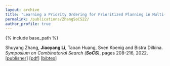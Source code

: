 ```yaml
---
layout: archive
title: "Learning a Priority Ordering for Prioritized Planning in Multi-Agent Path Finding"
permalink: /publications/ZhangSoCS22/
author_profile: true
---
```


{% include base_path %}
     
Shuyang Zhang, **Jiaoyang Li**, Taoan Huang, Sven Koenig and Bistra Dilkina.       
<i>Symposium on Combinatorial Search (**SoCS**)</i>, pages 208-216, 2022.      
[[publisher](https://ojs.aaai.org/index.php/SOCS/article/view/21769)]
[[pdf](https://jiaoyang-li.github.io/files/2022-SoCS-pp.pdf)]
[<a href="javascript:void(0)" onclick="(function(target, id) { if ($('#' + id).css('display') == 'block') { $('#' + id).hide('fast'); $(target).text('bibtex') } else { $('#' + id).show('fast'); $(target).text('bibtex▲') } })(this, 'bibtex-ZhangSoCS22');">bibtex</a>]
<div id="bibtex-ZhangSoCS22" style="display:none">
<pre>@inproceedings{ZhangSoCS22,
  author    = {Shuyang Zhang and Jiaoyang Li and Taoan Huang and Sven Koenig and Bistra Dilkina},
  title     = {Learning a Priority Ordering for Prioritized Planning in Multi-Agent Path Finding},
  booktitle = {Proceedings of the Symposium on Combinatorial Search (SoCS)},
  pages     = {208--216},
  year      = {2022}
}
</pre></div> 